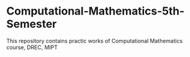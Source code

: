 # Computational-Mathematics-5th-Semester

This repository contains practic works of Computational Mathematics course, DREC, MIPT
